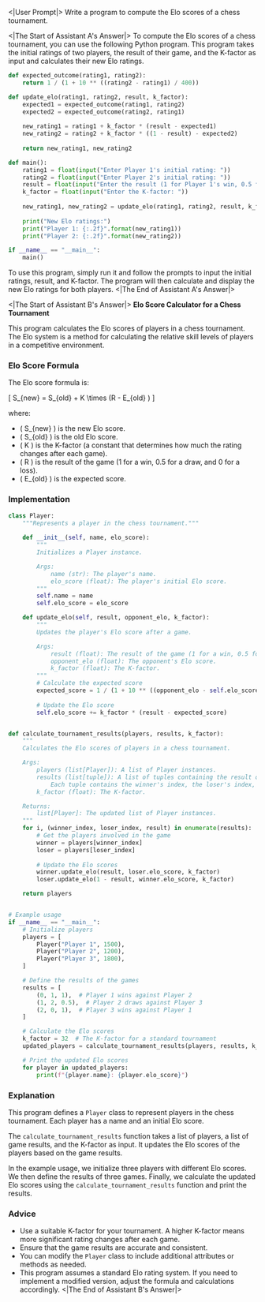 <|User Prompt|>
Write a program to compute the Elo scores of a chess tournament.

<|The Start of Assistant A's Answer|>
To compute the Elo scores of a chess tournament, you can use the following Python program. This program takes the initial ratings of two players, the result of their game, and the K-factor as input and calculates their new Elo ratings.

```python
def expected_outcome(rating1, rating2):
    return 1 / (1 + 10 ** ((rating2 - rating1) / 400))

def update_elo(rating1, rating2, result, k_factor):
    expected1 = expected_outcome(rating1, rating2)
    expected2 = expected_outcome(rating2, rating1)
    
    new_rating1 = rating1 + k_factor * (result - expected1)
    new_rating2 = rating2 + k_factor * ((1 - result) - expected2)
    
    return new_rating1, new_rating2

def main():
    rating1 = float(input("Enter Player 1's initial rating: "))
    rating2 = float(input("Enter Player 2's initial rating: "))
    result = float(input("Enter the result (1 for Player 1's win, 0.5 for draw, 0 for Player 2's win): "))
    k_factor = float(input("Enter the K-factor: "))
    
    new_rating1, new_rating2 = update_elo(rating1, rating2, result, k_factor)
    
    print("New Elo ratings:")
    print("Player 1: {:.2f}".format(new_rating1))
    print("Player 2: {:.2f}".format(new_rating2))

if __name__ == "__main__":
    main()
```

To use this program, simply run it and follow the prompts to input the initial ratings, result, and K-factor. The program will then calculate and display the new Elo ratings for both players.
<|The End of Assistant A's Answer|>

<|The Start of Assistant B's Answer|>
**Elo Score Calculator for a Chess Tournament**

This program calculates the Elo scores of players in a chess tournament. The Elo system is a method for calculating the relative skill levels of players in a competitive environment.

### **Elo Score Formula**

The Elo score formula is:

\[ S_{new} = S_{old} + K \times (R - E_{old} ) \]

where:
- \( S_{new} \) is the new Elo score.
- \( S_{old} \) is the old Elo score.
- \( K \) is the K-factor (a constant that determines how much the rating changes after each game).
- \( R \) is the result of the game (1 for a win, 0.5 for a draw, and 0 for a loss).
- \( E_{old} \) is the expected score.

### **Implementation**

```python
class Player:
    """Represents a player in the chess tournament."""
    
    def __init__(self, name, elo_score):
        """
        Initializes a Player instance.

        Args:
            name (str): The player's name.
            elo_score (float): The player's initial Elo score.
        """
        self.name = name
        self.elo_score = elo_score

    def update_elo(self, result, opponent_elo, k_factor):
        """
        Updates the player's Elo score after a game.

        Args:
            result (float): The result of the game (1 for a win, 0.5 for a draw, and 0 for a loss).
            opponent_elo (float): The opponent's Elo score.
            k_factor (float): The K-factor.
        """
        # Calculate the expected score
        expected_score = 1 / (1 + 10 ** ((opponent_elo - self.elo_score) / 400))
        
        # Update the Elo score
        self.elo_score += k_factor * (result - expected_score)


def calculate_tournament_results(players, results, k_factor):
    """
    Calculates the Elo scores of players in a chess tournament.

    Args:
        players (list[Player]): A list of Player instances.
        results (list[tuple]): A list of tuples containing the result of each game.
            Each tuple contains the winner's index, the loser's index, and the result (1 for a win, 0.5 for a draw, and 0 for a loss).
        k_factor (float): The K-factor.

    Returns:
        list[Player]: The updated list of Player instances.
    """
    for i, (winner_index, loser_index, result) in enumerate(results):
        # Get the players involved in the game
        winner = players[winner_index]
        loser = players[loser_index]
        
        # Update the Elo scores
        winner.update_elo(result, loser.elo_score, k_factor)
        loser.update_elo(1 - result, winner.elo_score, k_factor)

    return players


# Example usage
if __name__ == "__main__":
    # Initialize players
    players = [
        Player("Player 1", 1500),
        Player("Player 2", 1200),
        Player("Player 3", 1800),
    ]

    # Define the results of the games
    results = [
        (0, 1, 1),  # Player 1 wins against Player 2
        (1, 2, 0.5),  # Player 2 draws against Player 3
        (2, 0, 1),  # Player 3 wins against Player 1
    ]

    # Calculate the Elo scores
    k_factor = 32  # The K-factor for a standard tournament
    updated_players = calculate_tournament_results(players, results, k_factor)

    # Print the updated Elo scores
    for player in updated_players:
        print(f"{player.name}: {player.elo_score}")
```

### **Explanation**

This program defines a `Player` class to represent players in the chess tournament. Each player has a name and an initial Elo score.

The `calculate_tournament_results` function takes a list of players, a list of game results, and the K-factor as input. It updates the Elo scores of the players based on the game results.

In the example usage, we initialize three players with different Elo scores. We then define the results of three games. Finally, we calculate the updated Elo scores using the `calculate_tournament_results` function and print the results.

### **Advice**

- Use a suitable K-factor for your tournament. A higher K-factor means more significant rating changes after each game.
- Ensure that the game results are accurate and consistent.
- You can modify the `Player` class to include additional attributes or methods as needed.
- This program assumes a standard Elo rating system. If you need to implement a modified version, adjust the formula and calculations accordingly.
<|The End of Assistant B's Answer|>